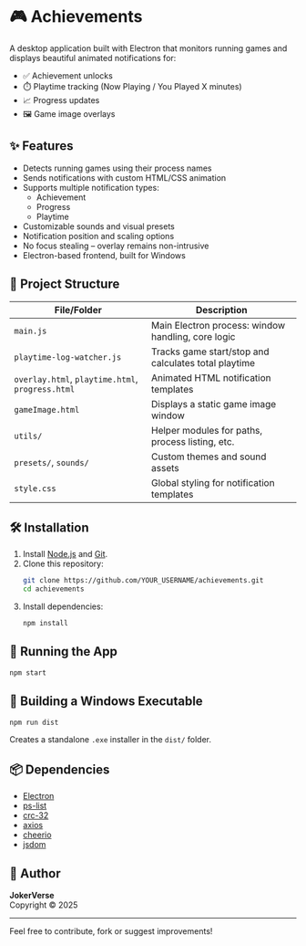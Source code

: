 
# 🎮 Achievements

A desktop application built with Electron that monitors running games and displays beautiful animated notifications for:

- ✅ Achievement unlocks
- ⏱️ Playtime tracking (Now Playing / You Played X minutes)
- 📈 Progress updates
- 🖼️ Game image overlays

## ✨ Features

- Detects running games using their process names
- Sends notifications with custom HTML/CSS animation
- Supports multiple notification types:
  - Achievement
  - Progress
  - Playtime
- Customizable sounds and visual presets
- Notification position and scaling options
- No focus stealing – overlay remains non-intrusive
- Electron-based frontend, built for Windows

## 📁 Project Structure

| File/Folder                 | Description |
|----------------------------|-------------|
| `main.js`                  | Main Electron process: window handling, core logic |
| `playtime-log-watcher.js` | Tracks game start/stop and calculates total playtime |
| `overlay.html`, `playtime.html`, `progress.html` | Animated HTML notification templates |
| `gameImage.html`           | Displays a static game image window |
| `utils/`                   | Helper modules for paths, process listing, etc. |
| `presets/`, `sounds/`      | Custom themes and sound assets |
| `style.css`                | Global styling for notification templates |

## 🛠️ Installation

1. Install [Node.js](https://nodejs.org) and [Git](https://git-scm.com).
2. Clone this repository:
   ```bash
   git clone https://github.com/YOUR_USERNAME/achievements.git
   cd achievements
   ```
3. Install dependencies:
   ```bash
   npm install
   ```

## 🚀 Running the App

```bash
npm start
```

## 🧱 Building a Windows Executable

```bash
npm run dist
```

Creates a standalone `.exe` installer in the `dist/` folder.

## 📦 Dependencies

- [Electron](https://electronjs.org)
- [ps-list](https://www.npmjs.com/package/ps-list)
- [crc-32](https://www.npmjs.com/package/crc-32)
- [axios](https://www.npmjs.com/package/axios)
- [cheerio](https://www.npmjs.com/package/cheerio)
- [jsdom](https://www.npmjs.com/package/jsdom)

## 👤 Author

**JokerVerse**  
Copyright © 2025

---

Feel free to contribute, fork or suggest improvements!
